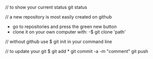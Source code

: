 // to show your current status
git status

// a new repository is most easily created on github
- go to repositories and press the green new button
- clone it on your own computer with:
-$ git clone 'path'

// without github use
$ git init
in your command line

// to update your git
$ git add *
  git commit -a -m "comment"
  git push